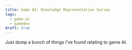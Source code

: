```yaml
---
title: Game AI: Knowledge Representation Survey
tags:
  - game-ai
  - gamedev
draft: true
---
```


Just dump a bunch of things I've found relating to game AI.
